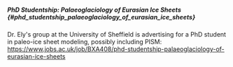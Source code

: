 ##### PhD Studentship: Palaeoglaciology of Eurasian Ice Sheets {#phd_studentship_palaeoglaciology_of_eurasian_ice_sheets}

Dr. Ely\'s group at the University of Sheffield is advertising for a PhD
student in paleo-ice sheet modeling, possibly including PISM:
<https://www.jobs.ac.uk/job/BXA408/phd-studentship-palaeoglaciology-of-eurasian-ice-sheets>
